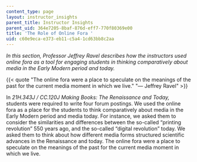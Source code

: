 ```yaml
---
content_type: page
layout: instructor_insights
parent_title: Instructor Insights
parent_uid: 364e7205-8baf-876d-eff7-770f80369e00
title: 'The Role of Online Fora '
uid: c60e9eca-e373-eb11-c5a4-1cd63bb8c2aa
---
```


_In this section, Professor Jeffrey Ravel describes how the instructors used online fora as a tool for engaging students in thinking comparatively about media in the Early Modern period and today._

{{< quote "The online fora were a place to speculate on the meanings of the past for the current media moment in which we live." "— Jeffrey Ravel" >}}

In _21H.343J / CC.120J Making Books: The Renaissance and Today,_ students were required to write four forum postings. We used the online fora as a place for the students to think comparatively about media in the Early Modern period and media today. For instance, we asked them to consider the similarities and differences between the so-called “printing revolution” 550 years ago, and the so-called “digital revolution” today. We asked them to think about how different media forms structured scientific advances in the Renaissance and today. The online fora were a place to speculate on the meanings of the past for the current media moment in which we live.